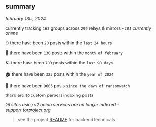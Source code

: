 
## summary
_february 13th, 2024_

currently tracking `163` groups across `299` relays & mirrors - _`101` currently online_

⏲ there have been `20` posts within the `last 24 hours`

🦈 there have been `130` posts within the `month of february`

🪐 there have been `783` posts within the `last 90 days`

🏚 there have been `323` posts within the `year of 2024`

🦕 there have been `9605` posts `since the dawn of ransomwatch`

there are `96` custom parsers indexing posts

_`20` sites using v2 onion services are no longer indexed - [support.torproject.org](https://support.torproject.org/onionservices/v2-deprecation/)_

> see the project [README](https://github.com/joshhighet/ransomwatch#ransomwatch--) for backend technicals
